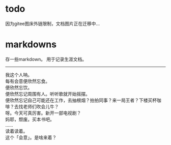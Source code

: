 # todo
因为gitee图床外链限制，文档图片正在迁移中...
# markdowns
存一些markdown。
用于记录生涯文档。
***

我这个人呐。 <br/>
每有会意便欣然忘食。 <br/>
便欣然忘饮。 <br/>
便欣然忘记周围有人。听听歌就开始摇摆。 <br/>
便欣然忘记自己可能还在工作，去抽根烟？拍拍同事？来一局王者？下楼买杯咖啡？去找老师们吹会儿牛？ <br/>
呀。今天可真厉害。新开一部电视剧？ <br/>
妈耶，颓废。买本书吧。<br/>
…… <br/>
读着读着。<br/>
这个「会意」。是啥来着？
